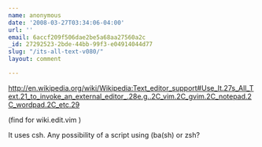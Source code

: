 ```yaml
---
name: anonymous
date: '2008-03-27T03:34:06-04:00'
url: ''
email: 6accf209f506dae2be5a68aa27560a2c
_id: 27292523-2bde-44bb-99f3-e04914044d77
slug: "/its-all-text-v080/"
layout: comment

---
```


http://en.wikipedia.org/wiki/Wikipedia:Text_editor_support#Use_It.27s_All_Text.21_to_invoke_an_external_editor_.28e.g..2C_vim.2C_gvim.2C_notepad.2C_wordpad.2C_etc.29

(find for wiki.edit.vim )

It uses csh. Any possibility of a script using (ba(sh) or zsh?
